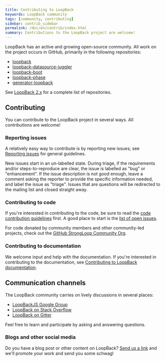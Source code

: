 ```yaml
---
title: Contributing to LoopBack
keywords: LoopBack community
tags: [community, contributing]
sidebar: contrib_sidebar
permalink: /doc/en/contrib/index.html
summary: Contributions to the LoopBack project are welcome!
---
```


LoopBack has an active and growing open-source community. All work on the project occurs in GitHub, primarily in the following repositories:

*   [loopback](https://github.com/strongloop/loopback)
*   [loopback-datasource-juggler](https://github.com/strongloop/loopback-datasource-juggler)
*   [loopback-boot](https://github.com/strongloop/loopback-boot)
*   [loopback-phase](https://github.com/strongloop/loopback-phase)
*   [generator-loopback](https://github.com/strongloop/generator-loopback)

See [LoopBack 2.x](/doc/en/lb2/index.html#the-loopback-framework) for a complete list of repositories.

## Contributing

You can contribute to the LoopBack project in several ways. All contributions are welcome!

### Reporting issues

A relatively easy way to contribute is by reporting new issues; see [Reporting issues](Reporting-issues.html) for general guidelines.

New issues start in an un-labelled state. During triage, if the requirements and/or steps-to-reproduce are clear, the issue is labelled as "bug" or "enhancement". If the issue description is not good enough, leave a comment asking the reporter to provide the specific information needed, and label the issue as "triage". Issues that are questions will be redirected to the mailing list and closed straight away.

### Contributing to code

If you're interested in contributing to the code, be sure to read the [code contribution guidelines](code-contrib.html) first. A good place to start is the [list of open issues](https://github.com/strongloop/loopback/issues?q=is%3Aopen+is%3Aissue+label%3A%22Beginner+Friendly%22).

For code donated by community members and other community-led projects, check out the [GitHub StrongLoop Community Org](https://github.com/strongloop-community).

### Contributing to documentation

We welcome input and help with the documentation. If you're interested in contributing to the documentation, see [Contributing to LoopBack documentation](doc-contrib.html).

## Communication channels

The LoopBack community carries on lively discussions in several places:

*   [LoopBackJS Google Group](https://groups.google.com/forum/?fromgroups#!forum/loopbackjs)
*   [LoopBack on Stack Overflow](http://stackoverflow.com/questions/tagged/strongloop)
*   [LoopBack on Gitter](https://gitter.im/strongloop/loopback)

Feel free to learn and participate by asking and answering questions.

### Blogs and other social media

Do you have a blog post or other content on LoopBack? [Send us a link](mailto:callback@ibm.com) and we'll promote your work and send you some schwag!
